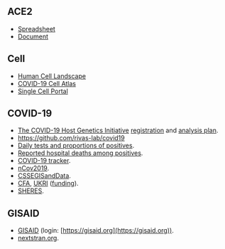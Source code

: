 ## ACE2
* [Spreadsheet](https://docs.google.com/spreadsheets/d/1oaw0GBYiIajYsnYhhhBTJ4GGlcJ_xffkvGo-miPAmpM/edit#gid=0)
* [Document](https://docs.google.com/document/d/1exi7QZxc17e2pn1IT3zPjg4N2rqcZ-26DUMxrKmbges/edit)

## Cell
* [Human Cell Landscape](https://db.cngb.org/HCL/)
* [COVID-19 Cell Atlas](https://www.covid19cellatlas.org/)
* [Single Cell Portal](https://singlecell.broadinstitute.org/single_cell)

## COVID-19
* [The COVID-19 Host Genetics Initiative](https://covid19hg.netlify.com/) [registration](https://www.covid19hg.org/register/) and [analysis plan](https://docs.google.com/document/d/1Pcq1jttF8W7ifEUXA6-a1WVMsUyEoAybS6IqvuP-Uv8/edit?ts=5e964dc2#).
* https://github.com/rivas-lab/covid19
* [Daily tests and proportions of positives](https://pfryz.shinyapps.io/covid-19/).
* [Reported hospital deaths among positives](https://pfryz.shinyapps.io/covid-19-deaths/).
* [COVID-19 tracker](https://shiny.rstudio.com/gallery/covid19-tracker.html).
* [nCov2019](https://github.com/GuangchuangYu/nCov2019).
* [CSSEGISandData](https://github.com/CSSEGISandData).
* [CFA](https://otr.medschl.cam.ac.uk/academics-clinicians/funding/covid-funding-calls), [UKRI](https://www.ukri.org/) ([funding](https://www.ukri.org/funding/funding-opportunities/ukri-open-call-for-research-and-innovation-ideas-to-address-covid-19/)).
* [SHERES](https://www.cdc.gov/coronavirus/2019-ncov/cases-updates/spheres.html).

## GISAID
* [GISAID](https://www.gisaid.org/) (login: [https://gisaid.org](https://gisaid.org)).
* [nextstran.org](https://nextstrain.org/ncov/global).
